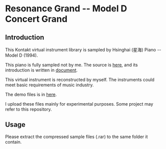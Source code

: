 # Resonance Grand -- Model D Concert Grand
## Introduction
This Kontakt virtual instrument library is sampled by Hsinghai (星海) Piano -- Model D (1994).

This piano is fully sampled not by me. The source is [here](http://www.bianquzy.com/rg/), 
and its introduction is written in
[document](https://github.com/RobertBoganKang/Resonance_Grand__Model_D_Concert_Grand/blob/master/src/Documentation/%E8%AF%B4%E6%98%8E.pdf).

This virtual instrument is reconstructed by myself. The instruments could meet basic requirements of music industry.

The demo files is in [here](https://github.com/RobertBoganKang/Resonance_Grand__Model_D_Concert_Grand/tree/master/src/Documentation).

I upload these files mainly for experimental purposes. Some project may refer to this repository.
## Usage
Please extract the compressed sample files (.rar) to the same folder it contain.
